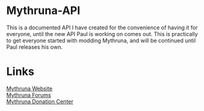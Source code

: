 Mythruna-API
============

This is a documented API I have created for the convenience of having it for everyone, until the new API Paul is working on comes out. This is practically to get everyone started with modding Mythruna, and will be continued until Paul releases his own.

Links
============
<a href="http://mythruna.com/">Mythruna Website</a><br>
<a href="http://mythruna.com/forum">Mythruna Forums</a><br>
<a href="http://mythruna.com/shop">Mythruna Donation Center</a>
